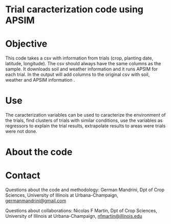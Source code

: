 # Trial caracterization code using APSIM

# Objective
This code takes a csv with information from trials (crop, planting date, latitude, longitude). The csv should always have the same columns as the sample.
It downloads soil and weather information and it runs APSIM for each trial.
In the output will add columns to the original csv with soil, weather and APSIM information .

# Use
The caracterization variables can be used to caracterize the environment of the trials, find clusters of trials with similar conditions, use the variables as regressors to explain the trial results, extrapolate results to areas were trials were not done.

# About the code


# Contact
Questions about the code and methodology: German Mandrini, Dpt of Crop Sciences, University of Illinois at Urbana-Champaign, germanmandrini@gmail.com

Questions about collaborations: Nicolas F Martin, Dpt of Crop Sciences, University of Illinois at Urbana-Champaign, nfmartin@illinois.edu
